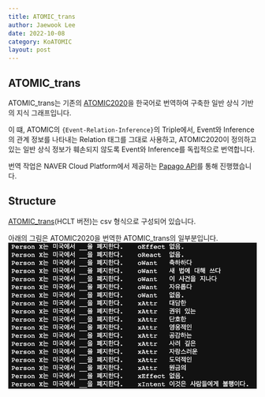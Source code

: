 ```yaml
---
title: ATOMIC_trans
author: Jaewook Lee
date: 2022-10-08
category: KoATOMIC
layout: post
---
```


## ATOMIC_trans
ATOMIC_trans는 기존의 [ATOMIC2020][1]을 한국어로 번역하여 구축한 일반 상식 기반의 지식 그래프입니다.

이 떄, ATOMIC의 `{Event-Relation-Inference}`의 Triple에서, Event와 Inference의 관계 정보를 나타내는 Relation 태그를 그대로 사용하고, ATOMIC2020이 정의하고 있는 일반 상식 정보가 훼손되지 않도록 Event와 Inference를 독립적으로 번역합니다.


번역 작업은 NAVER Cloud Platform에서 제공하는 [Papago API][2]를 통해 진행했습니다.

## Structure
[ATOMIC_trans][3](HCLT 버전)는 csv 형식으로 구성되어 있습니다.

아래의 그림은 ATOMIC2020을 번역한 ATOMIC_trans의 일부분입니다.
![example](atomic_trans_sample.png)


[1]: https://allenai.org/data/atomic-2020
[2]: https://www.ncloud.com/product/aiService/papagoTranslation
[3]: https://github.com/jooinjang/Ko-ATOMIC/tree/main/ATOMIC_trans